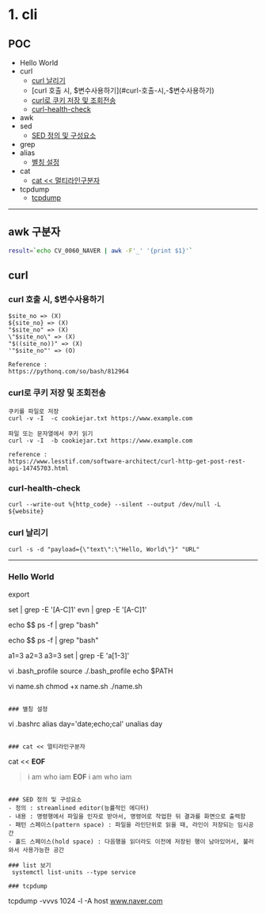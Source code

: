 
# 1. cli


## POC
- Hello World
- curl
    - [curl 날리기](#curl-날리기)
    - [curl 호출 시, $변수사용하기](#curl-호출-시,-$변수사용하기)
    - [curl로 쿠키 저장 및 조회전송](#curl로-쿠키-저장-및-조회전송)
    - [curl-health-check](#curl-health-check)
- awk
- sed
    - [SED 정의 및 구성요소](#SED-정의-및-구성요소)
- grep
- alias
    - [별칭 설정](#별칭-설정)
- cat
    - [cat << 멀티라인구분자](#cat-<<-멀티라인구분자)
- tcpdump
    - [tcpdump](#tcpdump)

---

## awk 구분자
```bash
result=`echo CV_0060_NAVER | awk -F'_' '{print $1}'`
```

## curl
### curl 호출 시, $변수사용하기
```
$site_no => (X)
${site_no} => (X)
"$site_no" => (X)
\"$site_no\" => (X)
"$((site_no))" => (X)
'"$site_no"' => (O)

Reference :
https://pythonq.com/so/bash/812964
```

### curl로 쿠키 저장 및 조회전송
```
쿠키를 파일로 저장
curl -v -I  -c cookiejar.txt https://www.example.com

파일 또는 문자열에서 쿠키 읽기
curl -v -I  -b cookiejar.txt https://www.example.com

reference :
https://www.lesstif.com/software-architect/curl-http-get-post-rest-api-14745703.html
```

### curl-health-check
```
curl --write-out %{http_code} --silent --output /dev/null -L ${website}
```

### curl 날리기
`curl -s -d "payload={\"text\":\"Hello, World\"}" "URL"`

---

### Hello World
export 

set | grep -E '[A-C]1'
evn | grep -E '[A-C]1'

echo $$
ps -f | grep "bash"

echo $$
ps -f | grep "bash"

a1=3
a2=3
a3=3
set | grep -E 'a[1-3]'

vi .bash_profile
source ./.bash_profile
echo $PATH

vi name.sh
chmod +x name.sh
./name.sh
```

### 별칭 설정
```
vi .bashrc
alias day='date;echo;cal'
unalias day
```

### cat << 멀티라인구분자
```
cat << __EOF__
> i
> am
> who
> iam
> __EOF__
i
am
who
iam
```

### SED 정의 및 구성요소
- 정의 : streamlined editor(능률적인 에디터)   
- 내용 : 명령행에서 파일을 인자로 받아서, 명령어로 작업한 뒤 결과를 화면으로 출력함
- 패턴 스페이스(pattern space) : 파일을 라인단위로 읽을 때, 라인이 저장되는 임시공간
- 홀드 스페이스(hold space) : 다음행을 읽더라도 이전에 저장된 행이 남아있어서, 불러와서 사용가능한 공간

### list 보기
 systemctl list-units --type service

### tcpdump
```
tcpdump -vvvs 1024 -l -A host www.naver.com
```
